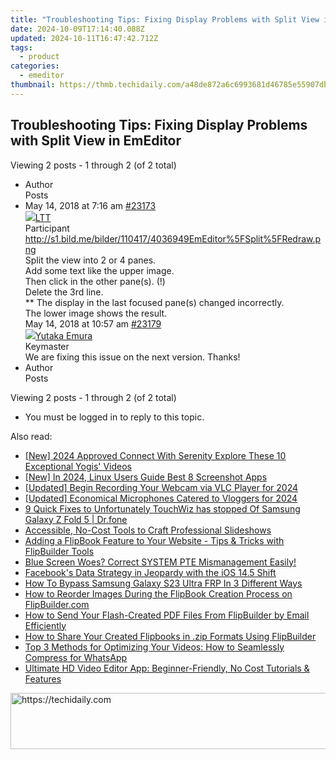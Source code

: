 ```yaml
---
title: "Troubleshooting Tips: Fixing Display Problems with Split View in EmEditor"
date: 2024-10-09T17:14:40.088Z
updated: 2024-10-11T16:47:42.712Z
tags:
  - product
categories:
  - emeditor
thumbnail: https://thmb.techidaily.com/a48de872a6c6993681d46785e55907dbe1a82ff0e3fcfc62e0e226f7ec4a0419.jpg
---
```


## Troubleshooting Tips: Fixing Display Problems with Split View in EmEditor

Viewing 2 posts - 1 through 2 (of 2 total)

* Author  
Posts
* May 14, 2018 at 7:16 am [#23173](https://tools.techidaily.com/emeditor/products/)  
[![](https://secure.gravatar.com/avatar/b873808416c17f967acca86a789d0ab1?s=80&d=identicon&r=g)LTT](https://www.emeditor.com/forums/users/LTT/ "View LTT's profile")  
Participant  
<http://s1.bild.me/bilder/110417/4036949EmEditor%5FSplit%5FRedraw.png>  
Split the view into 2 or 4 panes.  
 Add some text like the upper image.  
 Then click in the other pane(s). (!)  
 Delete the 3rd line.  
 \*\* The display in the last focused pane(s) changed incorrectly.  
 The lower image shows the result.  
May 14, 2018 at 10:57 am [#23179](https://tools.techidaily.com/emeditor/products/)  
[![](https://secure.gravatar.com/avatar/a0a6377144ed3636f985d87303f65ed2?s=80&d=identicon&r=g)Yutaka Emura](https://www.emeditor.com/forums/users/yemura/ "View Yutaka Emura's profile")  
Keymaster  
We are fixing this issue on the next version. Thanks!
* Author  
Posts

Viewing 2 posts - 1 through 2 (of 2 total)

* You must be logged in to reply to this topic.

<ins class="adsbygoogle"
     style="display:block"
     data-ad-format="autorelaxed"
     data-ad-client="ca-pub-7571918770474297"
     data-ad-slot="1223367746"></ins>

<ins class="adsbygoogle"
     style="display:block"
     data-ad-client="ca-pub-7571918770474297"
     data-ad-slot="8358498916"
     data-ad-format="auto"
     data-full-width-responsive="true"></ins>

<span class="atpl-alsoreadstyle">Also read:</span>
<div><ul>
<li><a href="https://facebook-video-share.techidaily.com/new-2024-approved-connect-with-serenity-explore-these-10-exceptional-yogis-videos/"><u>[New] 2024 Approved Connect With Serenity Explore These 10 Exceptional Yogis' Videos</u></a></li>
<li><a href="https://remote-screen-capture.techidaily.com/new-in-2024-linux-users-guide-best-8-screenshot-apps/"><u>[New] In 2024, Linux Users Guide Best 8 Screenshot Apps</u></a></li>
<li><a href="https://on-screen-recording.techidaily.com/updated-begin-recording-your-webcam-via-vlc-player-for-2024/"><u>[Updated] Begin Recording Your Webcam via VLC Player for 2024</u></a></li>
<li><a href="https://facebook-video-share.techidaily.com/updated-economical-microphones-catered-to-vloggers-for-2024/"><u>[Updated] Economical Microphones Catered to Vloggers for 2024</u></a></li>
<li><a href="https://howto.techidaily.com/9-quick-fixes-to-unfortunately-touchwiz-has-stopped-of-samsung-galaxy-z-fold-5-drfone-by-drfone-fix-android-problems-fix-android-problems/"><u>9 Quick Fixes to Unfortunately TouchWiz has stopped Of Samsung Galaxy Z Fold 5 | Dr.fone</u></a></li>
<li><a href="https://extra-information.techidaily.com/accessible-no-cost-tools-to-craft-professional-slideshows/"><u>Accessible, No-Cost Tools to Craft Professional Slideshows</u></a></li>
<li><a href="https://win-latest.techidaily.com/adding-a-flipbook-feature-to-your-website-tips-and-tricks-with-flipbuilder-tools/"><u>Adding a FlipBook Feature to Your Website - Tips & Tricks with FlipBuilder Tools</u></a></li>
<li><a href="https://blue-screen-error.techidaily.com/blue-screen-woes-correct-system-pte-mismanagement-easily/"><u>Blue Screen Woes? Correct SYSTEM PTE Mismanagement Easily!</u></a></li>
<li><a href="https://facebook.techidaily.com/facebooks-data-strategy-in-jeopardy-with-the-ios-145-shift/"><u>Facebook's Data Strategy in Jeopardy with the iOS 14.5 Shift</u></a></li>
<li><a href="https://android-frp.techidaily.com/how-to-bypass-samsung-galaxy-s23-ultra-frp-in-3-different-ways-by-drfone-android/"><u>How To Bypass Samsung Galaxy S23 Ultra FRP In 3 Different Ways</u></a></li>
<li><a href="https://win-latest.techidaily.com/how-to-reorder-images-during-the-flipbook-creation-process-on-flipbuildercom/"><u>How to Reorder Images During the FlipBook Creation Process on FlipBuilder.com</u></a></li>
<li><a href="https://win-latest.techidaily.com/how-to-send-your-flash-created-pdf-files-from-flipbuilder-by-email-efficiently/"><u>How to Send Your Flash-Created PDF Files From FlipBuilder by Email Efficiently</u></a></li>
<li><a href="https://win-latest.techidaily.com/how-to-share-your-created-flipbooks-in-zip-formats-using-flipbuilder/"><u>How to Share Your Created Flipbooks in .zip Formats Using FlipBuilder</u></a></li>
<li><a href="https://win-latest.techidaily.com/top-3-methods-for-optimizing-your-videos-how-to-seamlessly-compress-for-whatsapp/"><u>Top 3 Methods for Optimizing Your Videos: How to Seamlessly Compress for WhatsApp</u></a></li>
<li><a href="https://win-latest.techidaily.com/ultimate-hd-video-editor-app-beginner-friendly-no-cost-tutorials-and-features/"><u>Ultimate HD Video Editor App: Beginner-Friendly, No Cost Tutorials & Features</u></a></li>
</ul></div>

<!-- affiliate ads begin -->
<a href="https://ephamedtechinc.pxf.io/c/5597632/2137214/26400" target="_top" id="2137214">
  <img src="//a.impactradius-go.com/display-ad/26400-2137214" border="0" alt="https://techidaily.com" width="728" height="90"/>
</a>
<img height="0" width="0" src="https://ephamedtechinc.pxf.io/i/5597632/2137214/26400" style="position:absolute;visibility:hidden;" border="0" />
<!-- affiliate ads end -->


